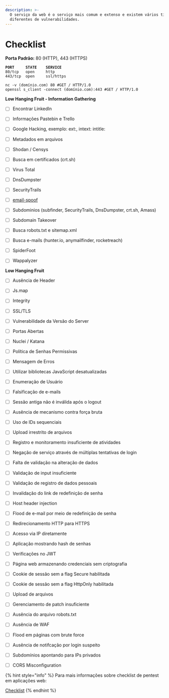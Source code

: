 ```yaml
---
description: >-
  O serviço da web é o serviço mais comum e extenso e existem vários tipos
  diferentes de vulnerabilidades.
---
```


# Checklist

**Porta Padrão:** 80 (HTTP), 443 (HTTPS)

<pre><code><strong>PORT     STATE    SERVICE
</strong>80/tcp   open     http
443/tcp  open     ssl/https
</code></pre>

```
nc -v (domínio.com) 80 #GET / HTTP/1.0
openssl s_client -connect (domínio.com):443 #GET / HTTP/1.0
```



**Low Hanging Fruit - Information Gathering**

* [ ] Encontrar LinkedIn
* [ ] Informações Pastebin e Trello
* [ ] Google Hacking, exemplo: ext:, intext: intitle:
* [ ] Metadados em arquivos
* [ ] Shodan / Censys
* [ ] Busca em certificados (crt.sh)
* [ ] Virus Total
* [ ] DnsDumpster
* [ ] SecurityTrails
* [ ] [email-spoof](https://github.com/vanticohq/email-spoof)
* [ ] Subdominios (subfinder, SecurityTrails, DnsDumpster, crt.sh, Amass)
* [ ] Subdomain Takeover
* [ ] Busca robots.txt e sitemap.xml
* [ ] Busca e-mails (hunter.io, anymailfinder, rocketreach)
* [ ] SpiderFoot
* [ ] Wappalyzer



**Low Hanging Fruit**

* [ ] Ausência de Header
* [ ] Js.map
* [ ] Integrity
* [ ] SSL/TLS
* [ ] Vulnerabilidade da Versão do Server
* [ ] Portas Abertas
* [ ] Nuclei / Katana
* [ ] Política de Senhas Permissivas
* [ ] Mensagem de Erros
* [ ] Utilizar bibliotecas JavaScript desatualizadas
* [ ] Enumeração de Usuário
* [ ] Falsificação de e-mails
* [ ] Sessão antiga não é inválida após o logout
* [ ] Ausência de mecanismo contra força bruta
* [ ] Uso de IDs sequenciais
* [ ] Upload irrestrito de arquivos
* [ ] Registro e monitoramento insuficiente de atividades
* [ ] Negação de serviço através de múltiplas tentativas de login
* [ ] Falta de validação na alteração de dados
* [ ] Validação de input insuficiente
* [ ] Validação de registro de dados pessoais
* [ ] Invalidação do link de redefinição de senha
* [ ] Host header injection
* [ ] Flood de e-mail por meio de redefinição de senha
* [ ] Redirecionamento HTTP para HTTPS
* [ ] Acesso via IP diretamente
* [ ] Aplicação mostrando hash de senhas
* [ ] Verificações no JWT
* [ ] Página web armazenando credenciais sem criptografia
* [ ] Cookie de sessão sem a flag Secure habilitada
* [ ] Cookie de sessão sem a flag HttpOnly habilitada
* [ ] Upload de arquivos
* [ ] Gerenciamento de patch insuficiente
* [ ] Ausência do arquivo robots.txt
* [ ] Ausência de WAF
* [ ] Flood em páginas com brute force
* [ ] Ausência de notifcação por login suspeito
* [ ] Subdomínios apontando para IPs privados
* [ ] CORS Misconfiguration



{% hint style="info" %}
Para mais informações sobre checklist de pentest em aplicações web:

[Checklist](https://pentestbook.six2dez.com/others/web-checklist)
{% endhint %}

